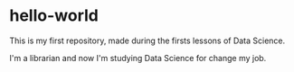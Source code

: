 # hello-world
This is my first repository, made during the firsts lessons of Data Science.

I'm a librarian and now I'm studying Data Science for change my job.
